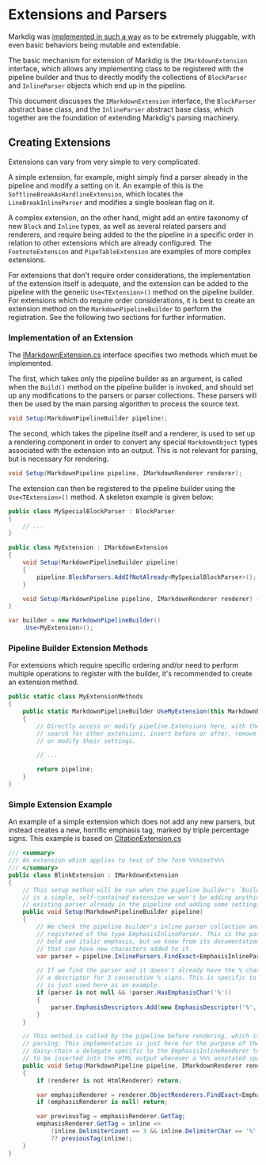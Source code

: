 # Extensions and Parsers

Markdig was [implemented in such a way](http://xoofx.com/blog/2016/06/13/implementing-a-markdown-processor-for-dotnet/) as to be extremely pluggable, with even basic behaviors being mutable and extendable.

The basic mechanism for extension of Markdig is the `IMarkdownExtension` interface, which allows any implementing class to be registered with the pipeline builder and thus to directly modify the collections of `BlockParser` and `InlineParser` objects which end up in the pipeline.

This document discusses the `IMarkdownExtension` interface, the `BlockParser` abstract base class, and the `InlineParser` abstract base class, which together are the foundation of extending Markdig's parsing machinery.

## Creating Extensions

Extensions can vary from very simple to very complicated. 

A simple extension, for example, might simply find a parser already in the pipeline and modify a setting on it.  An example of this is the `SoftlineBreakAsHardlineExtension`, which locates the `LineBreakInlineParser` and modifies a single boolean flag on it.

A complex extension, on the other hand, might add an entire taxonomy of new `Block` and `Inline` types, as well as several related parsers and renderers, and require being added to the the pipeline in a specific order in relation to other extensions which are already configured. The `FootnoteExtension` and `PipeTableExtension` are examples of more complex extensions.

For extensions that don't require order considerations, the implementation of the extension itself is adequate, and the extension can be added to the pipeline with the generic `Use<TExtension>()` method on the pipeline builder. For extensions which do require order considerations, it is best to create an extension method on the `MarkdownPipelineBuilder` to perform the registration.  See the following two sections for further information.

### Implementation of an Extension

The [IMarkdownExtension.cs](https://github.com/xoofx/markdig/blob/master/src/Markdig/IMarkdownExtension.cs) interface specifies two methods which must be implemented.

The first, which takes only the pipeline builder as an argument, is called when the `Build()` method on the pipeline builder is invoked, and should set up any modifications to the parsers or parser collections. These parsers will then be used by the main parsing algorithm to process the source text.

```csharp
void Setup(MarkdownPipelineBuilder pipeline);
```

The second, which takes the pipeline itself and a renderer, is used to set up a rendering component in order to convert any special `MarkdownObject` types associated with the extension into an output.  This is not relevant for parsing, but is necessary for rendering.

```csharp
void Setup(MarkdownPipeline pipeline, IMarkdownRenderer renderer);
```

The extension can then be registered to the pipeline builder using the `Use<TExtension>()` method.  A skeleton example is given below:

```csharp
public class MySpecialBlockParser : BlockParser 
{
    // ...
}

public class MyExtension : IMarkdownExtension 
{
    void Setup(MarkdownPipelineBuilder pipeline)
    {
        pipeline.BlockParsers.AddIfNotAlready<MySpecialBlockParser>();
    }

    void Setup(MarkdownPipeline pipeline, IMarkdownRenderer renderer) { }
}
```

```csharp
var builder = new MarkdownPipelineBuilder()
    .Use<MyExtension>();
```

### Pipeline Builder Extension Methods

For extensions which require specific ordering and/or need to perform multiple operations to register with the builder, it's recommended to create an extension method.

```csharp
public static class MyExtensionMethods 
{
    public static MarkdownPipelineBuilder UseMyExtension(this MarkdownPipelineBuilder pipeline)
    {
        // Directly access or modify pipeline.Extensions here, with the ability to
        // search for other extensions, insert before or after, remove other extensions,
        // or modify their settings.

        // ...

        return pipeline;
    }
}

```

### Simple Extension Example

An example of a simple extension which does not add any new parsers, but instead creates a new, horrific emphasis tag, marked by triple percentage signs.  This example is based on [CitationExtension.cs](https://github.com/xoofx/markdig/blob/master/src/Markdig/Extensions/Citations/CitationExtension.cs)

```csharp
/// <summary> 
/// An extension which applies to text of the form %%%text%%%
/// </summary>
public class BlinkExtension : IMarkdownExtension
{
    // This setup method will be run when the pipeline builder's `Build()` method is invoked. As this
    // is a simple, self-contained extension we won't be adding anything new, but rather finding an 
    // existing parser already in the pipeline and adding some settings to it.
    public void Setup(MarkdownPipelineBuilder pipeline)
    {
        // We check the pipeline builder's inline parser collection and see if we can find a parser
        // registered of the type EmphasisInlineParser. This is the parser which nominally handles
        // bold and italic emphasis, but we know from its documentation that it is a general parser
        // that can have new characters added to it.
        var parser = pipeline.InlineParsers.FindExact<EmphasisInlineParser>();

        // If we find the parser and it doesn't already have the % character registered, we add
        // a descriptor for 3 consecutive % signs. This is specific to the EmphasisInlineParser and
        // is just used here as an example.
        if (parser is not null && !parser.HasEmphasisChar('%'))
        {
            parser.EmphasisDescriptors.Add(new EmphasisDescriptor('%', 3, 3, false));
        }
    }

    // This method is called by the pipeline before rendering, which is a separate operation from 
    // parsing. This implementation is just here for the purpose of the example, in which we 
    // daisy-chain a delegate specific to the EmphasisInlineRenderer to cause an unconscionable tag 
    // to be inserted into the HTML output wherever a %%% annotated span was placed in the source.
    public void Setup(MarkdownPipeline pipeline, IMarkdownRenderer renderer)
    {
        if (renderer is not HtmlRenderer) return;

        var emphasisRenderer = renderer.ObjectRenderers.FindExact<EmphasisInlineRenderer>();
        if (emphasisRenderer is null) return;

        var previousTag = emphasisRenderer.GetTag;
        emphasisRenderer.GetTag = inline =>
            (inline.DelimiterCount == 3 && inline.DelimiterChar == '%' ? "blink" : null)
            ?? previousTag(inline);
    }
}
```
